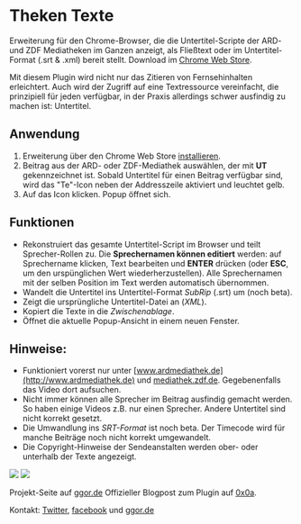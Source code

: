 # Theken Texte
Erweiterung für den Chrome-Browser, die die Untertitel-Scripte der ARD- und ZDF Mediatheken im Ganzen anzeigt, als Fließtext oder im Untertitel-Format (.srt & .xml) bereit stellt. Download im  [Chrome Web Store](https://chrome.google.com/webstore/detail/theken-texte/ppkijiiclgdligambidmbnonkphgpolk).

Mit diesem Plugin wird nicht nur das Zitieren von Fernsehinhalten erleichtert. Auch wird der Zugriff auf eine Textressource vereinfacht, die prinzipiell für jeden verfügbar, in der Praxis allerdings schwer ausfindig zu machen ist: Untertitel.

## Anwendung
1. Erweiterung über den Chrome Web Store [installieren](https://chrome.google.com/webstore/detail/theken-texte/ppkijiiclgdligambidmbnonkphgpolk).
2. Beitrag aus der ARD- oder ZDF-Mediathek auswählen, der mit **UT** gekennzeichnet ist. Sobald Untertitel für einen Beitrag verfügbar sind, wird das "Te"-Icon neben der Addresszeile aktiviert und leuchtet gelb.
3. Auf das Icon klicken. Popup öffnet sich.

## Funktionen
* Rekonstruiert das gesamte Untertitel-Script im Browser und teilt Sprecher-Rollen zu. Die **Sprechernamen können editiert** werden: auf Sprechername klicken, Text bearbeiten und **ENTER** drücken (oder **ESC**, um den urspünglichen Wert wiederherzustellen). Alle Sprechernamen mit der selben Position im Text werden automatisch übernommen.
* Wandelt die Untertitel ins Untertitel-Format *SubRip* (.srt) um (noch beta).
* Zeigt die ursprüngliche Untertitel-Datei an (*XML*).
* Kopiert die Texte in die *Zwischenablage*.
* Öffnet die aktuelle Popup-Ansicht in einem neuen Fenster.

## Hinweise:
* Funktioniert vorerst nur unter [www.ardmediathek.de](http://www.ardmediathek.de) und [mediathek.zdf.de](http://mediathek.zdf.de). Gegebenenfalls das Video dort aufsuchen.
* Nicht immer können alle Sprecher im Beitrag ausfindig gemacht werden. So haben einige Videos z.B. nur einen Sprecher. Andere Untertitel sind nicht korrekt gesetzt.
* Die Umwandlung ins *SRT-Format* ist noch beta. Der Timecode wird für manche Beiträge noch nicht korrekt umgewandelt.
* Die Copyright-Hinweise der Sendeanstalten werden ober- oder unterhalb der Texte angezeigt.

![](http://ggor.de/wp-content/uploads/2015/06/open_small.gif)
![](http://ggor.de/wp-content/uploads/2015/06/changename_small.gif)

Projekt-Seite auf [ggor.de](http://ggor.de/project/theken-texte/)
Offizieller Blogpost zum Plugin auf [0x0a](http://0x0a.li/de/browser-erweiterung-theken-texte/).

Kontakt: [Twitter](https://twitter.com/greg00r), [facebook](https://www.facebook.com/gregor.weichbrodt) und [ggor.de](http://ggor.de)
